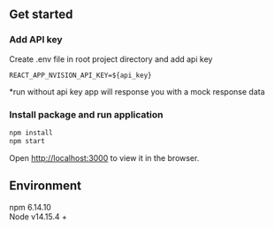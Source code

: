 ## Get started

### Add API key
Create .env file in root project directory and add api key
```env
REACT_APP_NVISION_API_KEY=${api_key}
```
*run without api key app will response you with a mock response data

### Install package and run application

```sh
npm install
npm start
```

Open [http://localhost:3000](http://localhost:3000) to view it in the browser.

## Environment
npm 6.14.10\
Node v14.15.4
+